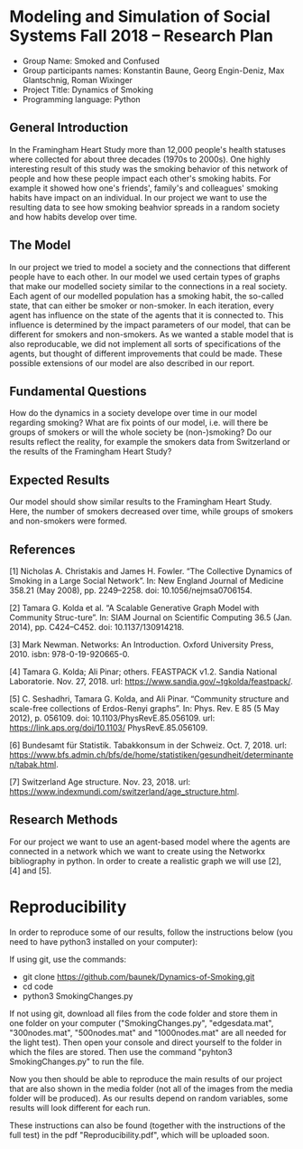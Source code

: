 # Modeling and Simulation of Social Systems Fall 2018 – Research Plan

* Group Name: Smoked and Confused
* Group participants names: Konstantin Baune, Georg Engin-Deniz, Max Glantschnig, Roman Wixinger
* Project Title: Dynamics of Smoking
* Programming language: Python


## General Introduction

In the Framingham Heart Study more than 12,000 people's health statuses where collected for about three decades (1970s to 2000s). One highly interesting result of this study was the smoking behavior of this network of people and how these people impact each other's smoking habits. For example it showed how one's friends', family's and colleagues' smoking habits have impact on an individual.
In our project we want to use the resulting data to see how smoking beahvior spreads in a random society and how habits develop over time.


## The Model

In our project we tried to model a society and the connections that different people have to each other. In our model we used certain types of graphs that make our modelled society similar to the connections in a real society. Each agent of our modelled population has a smoking habit, the so-called state, that can either be smoker or non-smoker. In each iteration, every agent has influence on the state of the agents that it is connected to. This influence is determined by the impact parameters of our model, that can be different for smokers and non-smokers. As we wanted a stable model that is also reproducable, we did not implement all sorts of specifications of the agents, but thought of different improvements that could be made. These possible extensions of our model are also described in our report.


## Fundamental Questions

How do the dynamics in a society develope over time in our model regarding smoking?
What are fix points of our model, i.e. will there be groups of smokers or will the whole society be (non-)smoking?
Do our results reflect the reality, for example the smokers data from Switzerland or the results of the Framingham Heart Study?


## Expected Results

Our model should show similar results to the Framingham Heart Study. Here, the number of smokers decreased over time, while groups of smokers and non-smokers were formed.


## References 

[1] Nicholas A. Christakis and James H. Fowler. “The Collective Dynamics of Smoking in a Large Social Network”. In: New England Journal of Medicine 358.21 (May 2008), pp. 2249–2258. doi: 10.1056/nejmsa0706154.

[2] Tamara G. Kolda et al. “A Scalable Generative Graph Model with Community Struc-ture”. In: SIAM Journal on Scientific Computing 36.5 (Jan. 2014), pp. C424–C452. doi: 10.1137/130914218.

[3] Mark Newman. Networks: An Introduction. Oxford University Press, 2010. isbn: 978-0-19-920665-0.

[4] Tamara G. Kolda; Ali Pinar; others. FEASTPACK v1.2. Sandia National Laboratorie. Nov. 27, 2018. url: https://www.sandia.gov/~tgkolda/feastpack/.

[5] C. Seshadhri, Tamara G. Kolda, and Ali Pinar. “Community structure and scale-free collections of Erdos-Renyi graphs”. In: Phys. Rev. E 85 (5 May 2012), p. 056109. doi: 10.1103/PhysRevE.85.056109. url: https://link.aps.org/doi/10.1103/ PhysRevE.85.056109.

[6] Bundesamt für Statistik. Tabakkonsum in der Schweiz. Oct. 7, 2018. url: https://www.bfs.admin.ch/bfs/de/home/statistiken/gesundheit/determinanten/tabak.html.

[7] Switzerland Age structure. Nov. 23, 2018. url: https://www.indexmundi.com/switzerland/age_structure.html.

## Research Methods

For our project we want to use an agent-based model where the agents are connected in a network which we want to create using the Networkx bibliography in python. In order to create a realistic graph we will use [2], [4] and [5].


# Reproducibility

In order to reproduce some of our results, follow the instructions below (you need to have python3 installed on your computer):

If using git, use the commands:
* git clone https://github.com/baunek/Dynamics-of-Smoking.git
* cd code
* python3 SmokingChanges.py
 
If not using git, download all files from the code folder and store them in one folder on your computer ("SmokingChanges.py", "edgesdata.mat", "300nodes.mat", "500nodes.mat" and "1000nodes.mat" are all needed for the light test). Then open your console and direct yourself to the folder in which the files are stored. Then use the command "pyhton3 SmokingChanges.py" to run the file.

Now you then should be able to reproduce the main results of our project that are also shown in the media folder (not all of the images from the media folder will be produced). As our results depend on random variables, some results will look different for each run.

These instructions can also be found (together with the instructions of the full test) in the pdf "Reproducibility.pdf", which will be uploaded soon.
